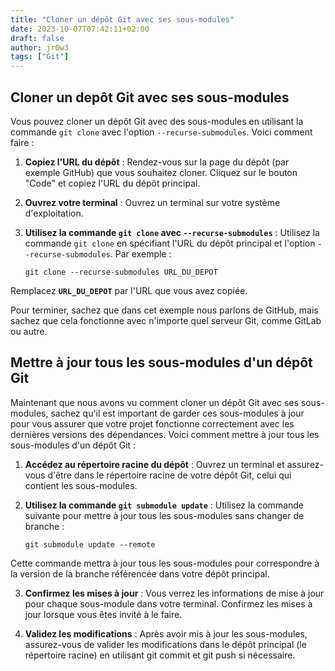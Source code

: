 ```yaml
---
title: "Cloner un dépôt Git avec ses sous-modules"
date: 2023-10-07T07:42:11+02:00
draft: false
author: jr0w3
tags: ["Git"]
---
```

## Cloner un depôt Git avec ses sous-modules

Vous pouvez cloner un dépôt Git avec des sous-modules en utilisant la commande `git clone` avec l'option `--recurse-submodules`. Voici comment faire :

1. **Copiez l'URL du dépôt** : Rendez-vous sur la page du dépôt (par exemple GitHub) que vous souhaitez cloner. Cliquez sur le bouton "Code" et copiez l'URL du dépôt principal.

2. **Ouvrez votre terminal** : Ouvrez un terminal sur votre système d'exploitation.

3. **Utilisez la commande `git clone` avec `--recurse-submodules`** : Utilisez la commande `git clone` en spécifiant l'URL du dépôt principal et l'option `--recurse-submodules`. Par exemple :

   ```shell
   git clone --recurse-submodules URL_DU_DEPOT
   ```
Remplacez **`URL_DU_DEPOT`** par l'URL que vous avez copiée.

Pour terminer, sachez que dans cet exemple nous parlons de GitHub, mais sachez que cela fonctionne avec n'importe quel serveur Git, comme GitLab ou autre.

## Mettre à jour tous les sous-modules d'un dépôt Git

Maintenant que nous avons vu comment cloner un dépôt Git avec ses sous-modules, sachez qu'il est important de garder ces sous-modules à jour pour vous assurer que votre projet fonctionne correctement avec les dernières versions des dépendances. Voici comment mettre à jour tous les sous-modules d'un dépôt Git :

1. **Accédez au répertoire racine du dépôt** : Ouvrez un terminal et assurez-vous d'être dans le répertoire racine de votre dépôt Git, celui qui contient les sous-modules.

2. **Utilisez la commande `git submodule update`** : Utilisez la commande suivante pour mettre à jour tous les sous-modules sans changer de branche :

   ```shell
   git submodule update --remote
   ```

Cette commande mettra à jour tous les sous-modules pour correspondre à la version de la branche référencée dans votre dépôt principal.

3. **Confirmez les mises à jour** : Vous verrez les informations de mise à jour pour chaque sous-module dans votre terminal. Confirmez les mises à jour lorsque vous êtes invité à le faire.

4. **Validez les modifications** : Après avoir mis à jour les sous-modules, assurez-vous de valider les modifications dans le dépôt principal (le répertoire racine) en utilisant git commit et git push si nécessaire.
